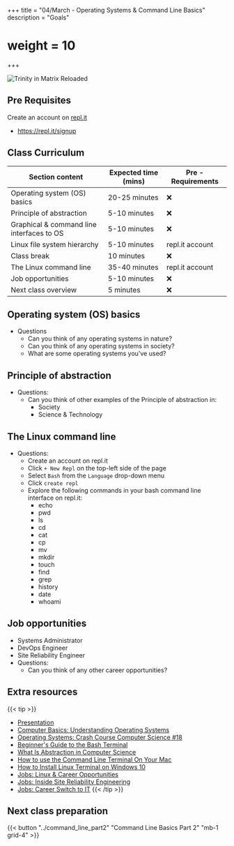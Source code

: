 +++
title = "04/March - Operating Systems & Command Line Basics"
description = "Goals"
# weight = 10
+++

![Trinity in Matrix Reloaded](https://external-preview.redd.it/xkDEPvZx_lcEKXke2t9UniK-4zD_BrbM3Oy-HMIsaSE.jpg?auto=webp&s=e3268a6044c48c375dc7f254d34b60bea5e40f2a)

## Pre Requisites

Create an account on [repl.it](https://repl.it/signup)

- https://repl.it/signup

## Class Curriculum

| Section content                             | Expected time (mins) | Pre - Requirements |
| ------------------------------------------- | -------------------- | ------------------ |
| Operating system (OS) basics                | 20-25 minutes        | ❌                  |
| Principle of abstraction                    | 5-10 minutes         | ❌                  |
| Graphical & command line interfaces to OS   | 5-10 minutes         | ❌                  |
| Linux file system hierarchy                 | 5-10 minutes         | repl.it account    |
| Class break                                 | 10 minutes           | ❌                  |
| The Linux command line                      | 35-40 minutes        | repl.it account    |
| Job opportunities                           | 5-10 minutes         | ❌                  |
| Next class overview                         | 5 minutes            | ❌                  |

## Operating system (OS) basics
- Questions
  - Can you think of any operating systems in nature?
  - Can you think of any operating systems in society?
  - What are some operating systems you've used?
  
## Principle of abstraction
- Questions:
  - Can you think of other examples of the Principle of abstraction in:
    - Society
    - Science & Technology
  
## The Linux command line
- Questions:
  - Create an account on repl.it
  - Click `+ New Repl` on the top-left side of the page
  - Select `Bash` from the `Language` drop-down menu
  - Click `create repl`
  - Explore the following commands in your bash command line interface on repl.it:
    - echo
    - pwd
    - ls
    - cd
    - cat
    - cp
    - mv
    - mkdir
    - touch
    - find
    - grep
    - history
    - date
    - whoami

  
## Job opportunities
- Systems Administrator
- DevOps Engineer
- Site Reliability Engineer
- Questions:
  - Can you think of any other career opportunities?

## Extra resources
{{< tip >}}
- [Presentation](https://docs.google.com/presentation/d/1SvSWzSK45t7ysdm8pBSc04OoIaMq8KmAg2uhpuQq2TY/edit?usp=sharing)
- [Computer Basics: Understanding Operating Systems](https://www.youtube.com/watch?v=fkGCLIQx1MI)
- [Operating Systems: Crash Course Computer Science #18](https://www.youtube.com/watch?v=26QPDBe-NB8)
- [Beginner's Guide to the Bash Terminal](https://www.youtube.com/watch?v=oxuRxtrO2Ag)
- [What Is Abstraction in Computer Science](https://www.youtube.com/watch?v=_y-5nZAbgt4)
- [How to use the Command Line Terminal On Your Mac](https://www.youtube.com/watch?v=FfT8OfMpARM)
- [How to Install Linux Terminal on Windows 10](https://www.youtube.com/watch?v=LLlfLpvQg04)
- [Jobs: Linux & Career Opportunities](https://www.youtube.com/watch?v=Ic2GhUnlN38)
- [Jobs: Inside Site Reliability Engineering](https://www.youtube.com/watch?v=-Tz-HYeWyzY)
- [Jobs: Career Switch to IT](https://www.youtube.com/watch?v=NyCyknm_n8M)
  {{< /tip >}}


## Next class preparation

{{< button "../command_line_part2" "Command Line Basics Part 2" "mb-1 grid-4" >}}

